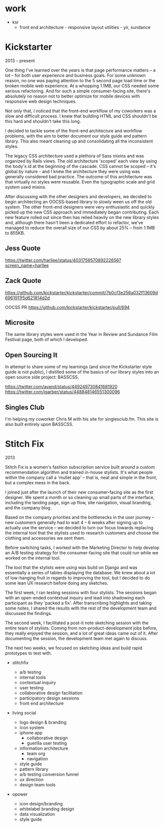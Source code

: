 
# work

- ksr
  - front end architecture - responsive layout utilities - yir, sundance

# Kickstarter
2013 – present

One thing I've learned over the years is that page performance matters – a lot –
for both user experience and business goals.
For some unknown reason, no one was paying attention to the 5 second page load time
or the broken mobile web experience.
At a whopping 1.1MB, our CSS needed some serious refactoring.
And for such a simple consumer-facing site,
there's absolutely no reason not to better optimize for mobile devices with responsive web design techniques.

Not only that, I noticed that the front-end workflow of my coworkers was a slow and difficult process.
I knew that building HTML and CSS shouldn't be this hard and shouldn't take this long.

I decided to tackle some of the front-end architecture and workflow problems,
with the aim to better document our style guide and pattern library.
This also meant cleaning up and consolidating all the inconsistent styles.

The legacy CSS architecture used a plethora of Sass mixins and was organized by Rails views.
The old architecture 'scoped' each view by using the body's id at the beginning of the cascade.
CSS cannot be scoped – it's global by nature - and I knew the architecture they were using was
generally considered bad practice.
The outcome of this architecture was that virtually no styles were reusable.
Even the typographic scale and grid system used mixins.

After discussing with the other designers and developers,
we decided to begin architecting an OOCSS-based library to slowly ween us off the old system.
The other front-end designers were very enthusiastic and quickly picked up the new CSS approach
and immediately began contributing.
Each new feature rolled out since then has relied heavily on the new library styles and,
although there hasn't been a dedicated effort to refactor,
we've managed to reduce the overall size of our CSS by about 25% – from 1.1MB to 855KB.

## Jess Quote
https://twitter.com/harllee/status/403175957089222656?screen_name=harllee

## Zack Quote
https://github.com/kickstarter/kickstarter/commit/7b0cf3e256a032f13609d6961911f5d621814d2d

OOCSS PR https://github.com/kickstarter/kickstarter/pull/694

## Microsite
The same library styles were used in the Year in Review and Sundance Film Festival page, both of which I developed.

## Open Sourcing It
In attempt to share some of my learnings (and since the Kickstarter style guide is not public),
I distilled some of the basics of our library styles into an open source side project: BASSCSS.

https://twitter.com/avand/status/449249730841681920
https://twitter.com/jgarber/status/448848146551300096


## Singles Club
I'm helping my coworker Chris M with his site for singlesclub.fm. This site is also built entirely upon BASSCSS.


# Stitch Fix
2013

Stitch Fix is a women's fashion subscription service built around a custom recommendation algorithm
and trained in-house stylists. It's what people within the company call a 'mullet app' – that is,
neat and simple in the front, but a complex mess in the back.

I joined just after the launch of their new consumer-facing site as the first designer.
We spent a month or so cleaning up small parts of the interface, including the landing page,
sign up flow, site navigation, visual branding, and the company blog.

Based on the company priorities and the bottlenecks in the user journey
– new customers generally had to wait 4 – 6 weeks after signing up to actually use the service –
we decided to turn our focus towards replacing the internal tool that the stylists used to research customers
and choose the clothing and accessories we sent them.

Before switching tasks, I worked with the Marketing Director to help develop an A/B testing strategy 
for the consumer-facing site that could run while we worked on the internal tool.

The tool that the stylists were using was build on Django
and was essentially a series of tables displaying the database. 
We knew about a lot of low-hanging fruit in regards to improving the tool,
but I decided to do some lean UX research before doing any sketches.

The first week, I ran testing sessions with four stylists.
The sessions began with an open-ended contextual inquiry
and lead into shadowing each participant as they 'packed a fix'.
After transcribing highlights and taking some notes,
I shared the results with the rest of the development team and discussed the findings.

The second week, I facilitated a post-it note sketching session with the entire team of stylists.
Coming from non-product-development jobs before, they really enjoyed the session,
and a lot of great ideas came out of it.
After documenting the session, the development team met again to discuss.

The next two weeks, we focused on sketching ideas and build rapid prototypes to test with.



- stitchfix
  - a/b testing
  - internal tools
  - contextual inquiry
  - user testing
  - collaborative design facilitation
  - participatory design sessions
  - front end architecture

- living social
  - logo design & branding
  - icon system
  - iphone app
    - collaborative design
    - guerilla user testing
  - information architecture
    - team org
    - navigation
  - style guide
  - pattern library
  - a/b testing conversion funnel
  - ux direction
  - design team tools

- opower
  - icon design/branding
  - whitelabel branding design
  - data visualization
  - style guide

